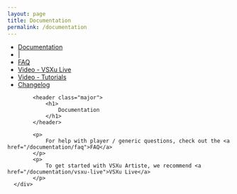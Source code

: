 ```yaml
---
layout: page
title: Documentation
permalink: /documentation
---
```

<div id="main" class="alt">
    <section id="one">
        <div class="inner">
            <ul class="actions horizontal">
                <li>
                    <a href="/documentation" class="button special">
                        Documentation
                    </a>
                </li>
                <li>|</li>
                <li>
                    <a href="/documentation/faq" class="button">
                        FAQ
                    </a>
                </li>
                <li>
                    <a href="/documentation/vsxu-live" class="button">
                        Video - VSXu Live
                    </a>
                </li>
                <li>
                    <a href="/documentation/video-tutorials" class="button">
                        Video - Tutorials
                    </a>
                </li>
                <li>
                    <a href="/documentation/changelog" class="button">
                        Changelog
                    </a>
                </li>
            </ul>
            
            <header class="major">
                <h1>
                    Documentation
                </h1>
            </header>

            <p>
                For help with player / generic questions, check out the <a href="/documentation/faq">FAQ</a>
            </p>
            <p>
                To get started with VSXu Artiste, we recommend <a href="/documentation/vsxu-live">VSXu Live</a>
            </p>
      </div>
  </section>
</div>
